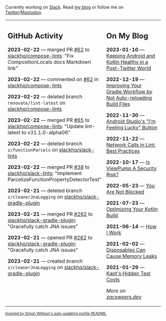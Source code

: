 Currently working on [Slack](https://slack.com/). Read [my blog](https://zacsweers.dev/) or follow me on [Twitter](https://twitter.com/ZacSweers)/[Mastodon](https://hachyderm.io/@ZacSweers).

<table><tr><td valign="top" width="60%">

## GitHub Activity
<!-- githubActivity starts -->
**2023-02-22** — merged PR [#62](https://github.com/slackhq/compose-lints/pull/62) to [slackhq/compose-lints](https://github.com/slackhq/compose-lints): "Fix CompositionLocals docs Markdown link"

**2023-02-22** — commented on [#62](https://github.com/slackhq/compose-lints/pull/62#issuecomment-1440336024) in [slackhq/compose-lints](https://github.com/slackhq/compose-lints)

**2023-02-22** — deleted branch `renovate/lint-latest` on [slackhq/compose-lints](https://github.com/slackhq/compose-lints)

**2023-02-22** — merged PR [#65](https://github.com/slackhq/compose-lints/pull/65) to [slackhq/compose-lints](https://github.com/slackhq/compose-lints): "Update lint-latest to v31.1.0-alpha06"

**2023-02-22** — deleted branch `z/functionParcels` on [slackhq/slack-lints](https://github.com/slackhq/slack-lints)

**2023-02-22** — merged PR [#38](https://github.com/slackhq/slack-lints/pull/38) to [slackhq/slack-lints](https://github.com/slackhq/slack-lints): "Implement ParcelizeFunctionPropertyDetectorTest"

**2023-02-21** — deleted branch `z/cleanerJnaLogging` on [slackhq/slack-gradle-plugin](https://github.com/slackhq/slack-gradle-plugin)

**2023-02-21** — merged PR [#262](https://github.com/slackhq/slack-gradle-plugin/pull/262) to [slackhq/slack-gradle-plugin](https://github.com/slackhq/slack-gradle-plugin): "Gracefully catch JNA issues"

**2023-02-21** — opened PR [#262](https://github.com/slackhq/slack-gradle-plugin/pull/262) to [slackhq/slack-gradle-plugin](https://github.com/slackhq/slack-gradle-plugin): "Gracefully catch JNA issues"

**2023-02-21** — created branch `z/cleanerJnaLogging` on [slackhq/slack-gradle-plugin](https://github.com/slackhq/slack-gradle-plugin)
<!-- githubActivity ends -->
</td><td valign="top" width="40%">

## On My Blog
<!-- blog starts -->
**2023-01-10** — [Keeping Android and Kotlin Healthy in a Post-Twitter World](https://www.zacsweers.dev/keeping-android-healthy/)

**2022-12-19** — [Improving Your Gradle Workflow by Not Auto-reloading Build Files](https://www.zacsweers.dev/improving-your-workflow-by-not-auto-reloading-build-files/)

**2022-11-30** — [Android Studio's "I'm Feeling Lucky" Button](https://www.zacsweers.dev/android-studios-im-feeling-lucky-button/)

**2022-11-22** — [Network Calls in Lint: Best Practices](https://www.zacsweers.dev/network-calls-in-lint-best-practices/)

**2022-10-17** — [Is ViewPump A Security Risk?](https://www.zacsweers.dev/is-viewpump-a-security-risk/)

**2022-05-23** — [You Are Not Blocked](https://www.zacsweers.dev/you-are-not-blocked/)

**2021-07-23** — [Optimizing Your Kotlin Build](https://www.zacsweers.dev/optimizing-your-kotlin-build/)

**2021-06-14** — [How I Work](https://www.zacsweers.dev/how-i-work/)

**2021-02-02** — [Disposables Can Cause Memory Leaks](https://www.zacsweers.dev/disposables-can-cause-memory-leaks/)

**2021-01-29** — [Kapt's Hidden Test Costs](https://www.zacsweers.dev/kapts-hidden-test-costs/)
<!-- blog ends -->
_More on [zacsweers.dev](https://zacsweers.dev/)_
</td></tr></table>

<sub><a href="https://simonwillison.net/2020/Jul/10/self-updating-profile-readme/">Inspired by Simon Willison's auto-updating profile README.</a></sub>